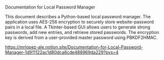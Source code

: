 Documentation for Local Password Manager


This document describes a Python-based local password manager. The application uses AES-256 encryption to securely store website-password pairs in a local file.  A Tkinter-based GUI allows users to generate strong passwords, add new entries, and retrieve stored passwords.  The encryption key is derived from a user-provided master password using PBKDF2HMAC.

https://mrlopez-ale.notion.site/Documentation-for-Local-Password-Manager-1d911122ac1d80dca6cde488969da229?pvs=4
